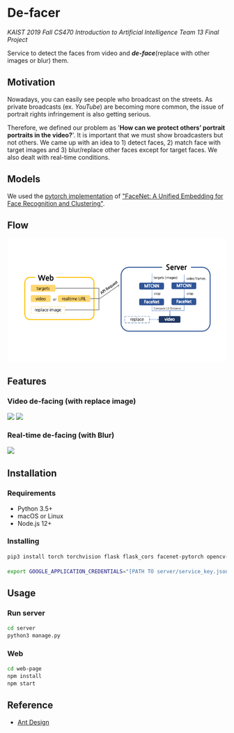 # De-facer

*KAIST 2019 Fall CS470 Introduction to Artificial Intelligence Team 13 Final Project*

Service to detect the faces from video and ***de-face***(replace with other images or blur) them.


## Motivation
Nowadays, you can easily see people who broadcast on the streets. As private broadcasts (ex. _YouTube_) are becoming more common, the issue of portrait rights infringement is also getting serious. 

Therefore, we defined our problem as '**How can we protect others’ portrait portraits in the video?**'. It is important that we must show broadcasters but not others. We came up with an idea to 1) detect faces, 2) match face with target images and 3) blur/replace other faces except for target faces. We also dealt with real-time conditions.

## Models
We used the [pytorch implementation](https://github.com/timesler/facenet-pytorch) of ["FaceNet: A Unified Embedding for Face Recognition and Clustering"](https://arxiv.org/abs/1503.03832).

## Flow
<img src="figures/diagram.png" width="600">

## Features

### Video de-facing (with replace image)
<img src="figures/mamison.gif" width="600">
<img src="figures/harrypotter.gif" width="600">

### Real-time de-facing (with Blur)
<img src="figures/realtime.gif" width="600">

## Installation

### Requirements

* Python 3.5+
* macOS or Linux
* Node.js 12+

### Installing

```bash
pip3 install torch torchvision flask flask_cors facenet-pytorch opencv-python google-cloud-storage

export GOOGLE_APPLICATION_CREDENTIALS="[PATH TO server/service_key.json]" # Or use own setting
```

## Usage

### Run server
```bash
cd server
python3 manage.py
```

### Web
```bash
cd web-page
npm install
npm start
```
## Reference
- [Ant Design](https://ant.design/)